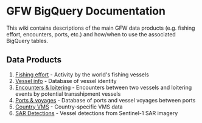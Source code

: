# GFW BigQuery Documentation

This wiki contains descriptions of the main GFW data products (e.g. fishing effort, encounters, ports, etc.) and how/when to use the associated BigQuery tables.

## Data Products

1. [Fishing effort](https://github.com/GlobalFishingWatch/bigquery-documentation-wf827/wiki/Fishing-Effort) - Activity by the world's fishing vessels
2. [Vessel info](https://github.com/GlobalFishingWatch/bigquery-documentation-wf827/wiki/Vessel-info) - Database of vessel identity
3. [Encounters & loitering](https://github.com/GlobalFishingWatch/bigquery-documentation-wf827/wiki/Encounters-and-loitering) - Encounters between two vessels and loitering events by potential transshipment vessels
4. [Ports & voyages](https://github.com/GlobalFishingWatch/bigquery-documentation-wf827/wiki/Ports-and-voyages) - Database of ports and vessel voyages between ports
5. [Country VMS]() - Country-specific VMS data
6. [SAR Detections](https://github.com/GlobalFishingWatch/bigquery-documentation-wf827/wiki/SAR-Detections) - Vessel detections from Sentinel-1 SAR imagery
